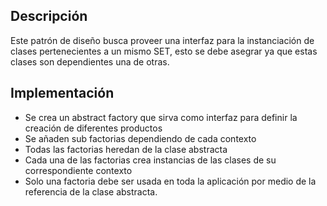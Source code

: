 ## Descripción

Este patrón de diseño busca proveer una interfaz para la instanciación de clases pertenecientes a un mismo SET,
esto se debe asegrar ya que estas clases son dependientes una de otras.

## Implementación

- Se crea un abstract factory que sirva como interfaz para definir la creación de diferentes productos
- Se añaden sub factorias dependiendo de cada contexto
- Todas las factorias heredan de la clase abstracta
- Cada una de las factorias crea instancias de las clases de su correspondiente contexto
- Solo una factoria debe ser usada en toda la aplicación por medio de la referencia de la clase abstracta.
